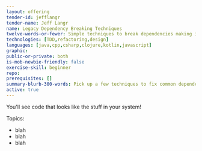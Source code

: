 ```yaml
---
layout: offering
tender-id: jefflangr
tender-name: Jeff Langr
name: Legacy Dependency Breaking Techniques
twelve-words-or-fewer: Simple techniques to break dependencies making it hard to test
technologies: [TDD,refactoring,design]
languages: [java,cpp,csharp,clojure,kotlin,javascript]
graphic:
public-or-private: both
is-mob-newbie-friendly: false
exercise-skill: beginner
repo: 
prerequisites: []
summary-blurb-300-words: Pick up a few techniques to fix common dependency challenges in your code, things that make it seem impossible to write unit tests.
active: true
---
```

You'll see code that looks like the stuff in your system!

Topics:
* blah
* blah
* blah
